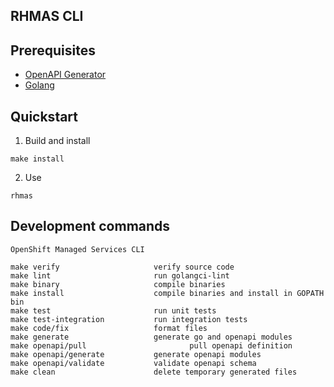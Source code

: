 ## RHMAS CLI


## Prerequisites

* [OpenAPI Generator](https://openapi-generator.tech/docs/installation/)
* [Golang](https://golang.org/dl/)

## Quickstart 

1. Build and install

`make install`

2. Use

`rhmas`

## Development commands

```
OpenShift Managed Services CLI

make verify                     verify source code
make lint                       run golangci-lint
make binary                     compile binaries
make install                    compile binaries and install in GOPATH bin
make test                       run unit tests
make test-integration           run integration tests
make code/fix                   format files
make generate                   generate go and openapi modules
make openapi/pull                       pull openapi definition
make openapi/generate           generate openapi modules
make openapi/validate           validate openapi schema
make clean                      delete temporary generated files
```
